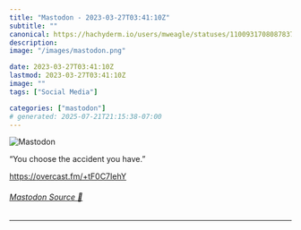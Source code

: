 ```yaml
---
title: "Mastodon - 2023-03-27T03:41:10Z"
subtitle: ""
canonical: https://hachyderm.io/users/mweagle/statuses/110093170808783703
description:
image: "/images/mastodon.png"

date: 2023-03-27T03:41:10Z
lastmod: 2023-03-27T03:41:10Z
image: ""
tags: ["Social Media"]

categories: ["mastodon"]
# generated: 2025-07-21T21:15:38-07:00
---
```

![Mastodon](/images/mastodon.png)

<p>“You choose the accident you have.”</p><p><a href="https://overcast.fm/+tF0C7IehY" target="_blank" rel="nofollow noopener noreferrer" translate="no"><span class="invisible">https://</span><span class="">overcast.fm/+tF0C7IehY</span><span class="invisible"></span></a></p>


###### [Mastodon Source 🐘](https://hachyderm.io/@mweagle/110093170808783703)

___
